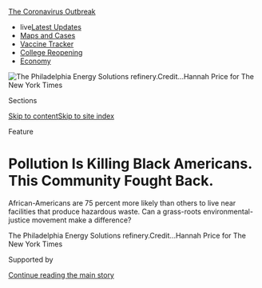 <div id="app">

<div>

<div>

<div>

</div>

<div data-aria-hidden="false">

<div id="site-content" data-role="main">

<div>

<div class="css-1aor85t" style="opacity:0.000000001;z-index:-1;visibility:hidden">

<div class="css-1hqnpie">

<div class="css-epjblv">

<span class="css-z6pdnw">Pollution Is Killing Black Americans. This
Community Fought
Back.</span>

</div>

<div class="css-k008qs">

<div class="css-1iwv8en">

<span class="css-18z7m18"></span>

<div>

<div>

</div>

</div>

</div>

<span class="css-1n6z4y">https://nyti.ms/2Bzkhcu</span>

<div class="css-1705lsu">

<div class="css-4xjgmj">

<div class="css-4skfbu" data-role="toolbar" data-aria-label="Social Media Share buttons, Save button, and Comments Panel with current comment count" data-testid="share-tools">

  - 
  - 
  - 
  - 
    
    <div class="css-6n7j50">
    
    </div>

  - 
  - 

</div>

</div>

</div>

</div>

</div>

</div>

<div id="NYT_TOP_BANNER_REGION" class="css-11qgg8s">

<div>

<div id="styln-prism-menu-1592847958612" class="section interactive-content interactive-size-medium css-1du2ztb">

<div class="css-17ih8de interactive-body">

<div id="scroll-container" class="css-1gj85ro">

[<span class="styln-title-wrap"><span class="css-1pje3qr">The
Coronavirus</span><span class="css-1pje3qr">
Outbreak</span></span>](https://www.nytimes.com/news-event/coronavirus?action=click&pgtype=Article&state=default&region=TOP_BANNER&context=storylines_menu)

  - <span class="css-kqxiym" data-emphasize="true">live</span>[Latest
    Updates](https://www.nytimes.com/2020/08/04/world/coronavirus-cases.html?action=click&pgtype=Article&state=default&region=TOP_BANNER&context=storylines_menu)
  - [Maps and
    Cases](https://www.nytimes.com/interactive/2020/us/coronavirus-us-cases.html?action=click&pgtype=Article&state=default&region=TOP_BANNER&context=storylines_menu)
  - [Vaccine
    Tracker](https://www.nytimes.com/interactive/2020/science/coronavirus-vaccine-tracker.html?action=click&pgtype=Article&state=default&region=TOP_BANNER&context=storylines_menu)
  - [College
    Reopening](https://www.nytimes.com/2020/08/02/us/covid-college-reopening.html?action=click&pgtype=Article&state=default&region=TOP_BANNER&context=storylines_menu)
  - [Economy](https://www.nytimes.com/live/2020/08/04/business/stock-market-today-coronavirus?action=click&pgtype=Article&state=default&region=TOP_BANNER&context=storylines_menu)

</div>

</div>

</div>

</div>

</div>

<div id="fullBleedHeaderContent">

<div class="css-1mre5cn">

![<span class="css-i48y28 e13ogyst0" data-aria-hidden="true">The
Philadelphia Energy Solutions
refinery.</span><span class="css-ach9cc e1z0qqy90" itemprop="copyrightHolder"><span class="css-1ly73wi e1tej78p0">Credit...</span><span><span>Hannah
Price for The New York
Times</span></span></span>](https://static01.nyt.com/images/2020/08/02/magazine/02mag-philadelphia/02mag-philadelphia-articleLarge.jpg?quality=75&auto=webp&disable=upscale)

</div>

<div class="css-hy7cq4">

<div class="css-6cn7ki">

<div class="NYTAppHideMasthead css-1bcu9v6 e1suatyy0">

<div class="section css-1o1qe8k e1suatyy2">

<div class="css-cu5p7t er09x8g0">

<div class="css-6n7j50">

</div>

<span class="css-1dv1kvn">Sections</span>

[Skip to content](#site-content)[Skip to site index](#site-index)

</div>

<div class="css-10698na e1huz5gh0">

</div>

</div>

</div>

Feature

<div class="css-1sojcmr ehdk2mb0">

# Pollution Is Killing Black Americans. This Community Fought Back.

</div>

African-Americans are 75 percent more likely than others to live near
facilities that produce hazardous waste. Can a grass-roots
environmental-justice movement make a difference?

</div>

</div>

<div class="css-nwzfg5 e1gnum310">

<span class="css-1f9pvn2 magazine">The Philadelphia Energy Solutions
refinery.</span><span class="css-ach9cc e1z0qqy90" itemprop="copyrightHolder"><span class="css-1ly73wi e1tej78p0">Credit...</span><span><span>Hannah
Price for The New York Times</span></span></span>

</div>

<div id="sponsor-wrapper" class="css-1hyfx7x">

<div id="sponsor-slug" class="css-19vbshk">

Supported by

</div>

[Continue reading the main
story](#after-sponsor)

<div id="sponsor" class="ad sponsor-wrapper" style="text-align:center;height:100%;display:block">

</div>

<div id="after-sponsor">

</div>

</div>

<div class="css-1fl1393 e1gnum311">

<div class="css-18e8msd">

<div class="css-vp77d3 epjyd6m0">

<div class="css-1baulvz">

By <span class="css-1baulvz last-byline" itemprop="name">Linda
Villarosa</span>

</div>

</div>

  - July 28,
    2020

  - 
    
    <div class="css-4xjgmj">
    
    <div class="css-d8bdto" data-role="toolbar" data-aria-label="Social Media Share buttons, Save button, and Comments Panel with current comment count" data-testid="share-tools">
    
      - 
      - 
      - 
      - 
        
        <div class="css-6n7j50">
        
        </div>
    
      - 
      - 
    
    </div>
    
    </div>

</div>

</div>

</div>

<div class="section meteredContent css-1r7ky0e" name="articleBody" itemprop="articleBody">

<div class="css-1fanzo5 StoryBodyCompanionColumn">

<div class="css-53u6y8">

</div>

</div>

<div class="audioFigureHeading">

### Listen to This Article

<span class="css-16qbtva">Audio Recording by Audm</span>

</div>

<div class="css-qe9gm7">

<div>

</div>

</div>

<div class="css-1fanzo5 StoryBodyCompanionColumn">

<div class="css-53u6y8">

*To hear more audio stories from publishers like The New York Times,
download* *[Audm for iPhone or
Android](https://www.audm.com/?utm_source=nytmag&utm_medium=embed&utm_campaign=refinery_next_door%09%09%09%09%09%09https://www.audm.com/?utm_source=nytmag&utm_medium=embed&utm_campaign=refinery_next_door).*

<span class="css-ggqk20 ethc9we0">W</span>hen Kilynn Johnson walks out
the door of the house her parents bought in 1972, where she grew up and
lives to this day, she steps into the warm embrace of a community where
neighbors feel more like kin. Her home sits across the street from
Stinger Square Park, where Johnson passed long days of her childhood
playing alongside her siblings and cousins and friends. But by age 8,
diagnosed with asthma, she spent more time sitting on the sidelines,
watching the other children tumble on playground equipment or rip and
run through the park. Once in a while a neighbor, Ms. Sylvia or any
number of Black mother figures whom Johnson and everyone knew never to
call by just their first names, might come by and check on her. “You
doing all right, Kilynn?” they would ask the quiet little girl.

Near the end of 2015, Johnson felt short of breath and wondered whether
the asthma that plagued her when she was a child had flared up once
again. By the last week of December, she was able to leave her house on
the corner of Dickinson Street and South 32nd Street, in the Grays Ferry
neighborhood of South Philadelphia, only once, to drag herself to church
on New Year’s Eve. Three nights later, she began vomiting
uncontrollably. At sunrise, she managed to call her former partner,
Tony, and could get out only one word: “Hospital.”

Several hours and a battery of tests later, doctors at the Hospital of
the University of Pennsylvania in West Philadelphia, across the
Schuylkill from Grays Ferry, told Johnson that she needed surgery to
remove a tumor from her gallbladder — but that she was also suffering
from such a severe infection that she would require IV antibiotics and a
week in intensive care before doctors could operate. The surgery
revealed gallbladder cancer that had spread; the doctors removed her
gallbladder, seven lymph nodes and part of her liver. She needed six
weeks of both radiation and chemotherapy. “They didn’t know if I was
going to make it,” Johnson said.

</div>

</div>

<div class="css-1fanzo5 StoryBodyCompanionColumn">

<div class="css-53u6y8">

Shy and reserved by nature, Johnson was slow to tell anyone about the
cancer. “I held it to myself,” Johnson recalls. “In the beginning it was
private, so I preferred to open up a little at a time.” One day in the
spring of 2016, Johnson went out for some fresh air. Leaning heavily on
a walker, she passed the familiar rowhouses on Dickinson Street. As she
made her way with the walker, she met Sylvia Bennett, whom Johnson still
called Ms. Sylvia, and who lived three doors down on the same block.

Bennett, 76, a retired behavioral-health specialist, had raised five
children in the tight-knit community of Grays Ferry. Bennett’s youngest
daughter was just a little older than Kilynn Johnson; Ms. Sylvia had
watched Johnson grow up and raise a family of her own. Now, observing
her frail neighbor and the walker, she asked Johnson in her most gentle
voice: “Where you been? Haven’t seen you for a while.” “I think I told
her, ‘I been sick,’” Johnson says, recalling her reticence. Bennett knew
not to pry. This went on for months, until the summer day when Bennett
asked, “How you doing?” and Johnson told her, “Ms. Sylvia, I have
cancer.”

After she recovered from the initial shock of her diagnosis, Johnson
began to wonder why she had such an unusual cancer. The Centers for
Disease Control and Prevention estimates that only about 3,700 Americans
find out they have gallbladder cancer each year; breast cancer is the
most frequently diagnosed cancer in the country, with more than 276,000
new cases annually. Because Johnson’s disease was so uncommon, doctors
at University Hospital had to formulate a special treatment plan.
Gallbladder cancer occurs mainly in older people, and 72 is the average
age at diagnosis. Johnson was 46. “I started thinking, What was I doing
with this?”

Bennett had an answer for her. “Look across the highway,” she said,
pointing toward the massive 150-year-old refinery, owned by Philadelphia
Energy Solutions since 2012, that was so familiar to Grays Ferry
residents that it seemed like part of the landscape.

</div>

</div>

<div class="css-79elbk" data-testid="photoviewer-wrapper">

<div class="css-z3e15g" data-testid="photoviewer-wrapper-hidden">

</div>

<div class="css-1a48zt4 ehw59r15" data-testid="photoviewer-children">

![<span class="css-i48y28 e13ogyst0" data-aria-hidden="true">Kilynn
Johnson outside her home. She and several members of her family have
suffered from various forms of
cancer.</span><span class="css-ach9cc e1z0qqy90" itemprop="copyrightHolder"><span class="css-1ly73wi e1tej78p0">Credit...</span><span>Hannah
Price for The New York
Times</span></span>](https://static01.nyt.com/images/2020/08/02/magazine/02mag-philadelphia-02/02mag-philadelphia-02-articleLarge-v2.jpg?quality=75&auto=webp&disable=upscale)

</div>

</div>

<div class="css-1fanzo5 StoryBodyCompanionColumn">

<div class="css-53u6y8">

Over the next year, Bennett and Johnson began to tally the diseases all
around them suffered by the people they loved. Johnson’s father’s
brother, her uncle Robert, who also lived in the neighborhood, died of
prostate cancer in 2010, and three of his children, Kilynn’s first
cousins, had also had different forms of cancer — four out of six people
in one household. Those three cousins learned they had cancer earlier
than age 66, the average age of a diagnosis. Bennett’s daughters
Ladeania and Wanda, found out they had breast cancer several months
apart and when they were both in their 50s; Wanda then came down with
multiple myeloma, a cancer of the blood. “And now me,” Johnson said.

</div>

</div>

<div class="css-1fanzo5 StoryBodyCompanionColumn">

<div class="css-53u6y8">

Between the two of them, Johnson and Bennett knew two dozen family
members, friends and neighbors, a number of them under 50, who’d had
cancer. As they tallied their sick and their dead, the two women
wondered, “What we gonna do?”

**Black communities like** Grays Ferry shoulder a disproportionate
burden of the nation’s pollution — from foul water in Flint, Mich., to
dangerous chemicals that have poisoned a corridor of Louisiana known as
Cancer Alley — which scientists and policymakers have known for decades.
[A 2017 report from the N.A.A.C.P. and the Clean Air Task Force provided
more
evidence](https://www.naacp.org/wp-content/uploads/2017/11/Fumes-Across-the-Fence-Line_NAACP-and-CATF-Study.pdf).
It showed that African-Americans are 75 percent more likely than other
Americans to live in so-called fence-line communities, defined as areas
situated near facilities that produce hazardous waste.

A study conducted by the Environmental Protection Agency’s National
Center for Environmental Assessment and [published in 2018 in the
American Journal of Public
Health](https://mail.google.com/mail/u/0/#inbox/FMfcgxwJXCCfnFTwVGjRcSPbJCghDlCL)
examined facilities emitting air pollution along with the racial and
economic profiles of surrounding communities. It found that Black
Americans are subjected to higher levels of air pollution than white
Americans — regardless of their income level. Black Americans are
exposed to 1.5 times as much of the sooty pollution that comes from
burning fossil fuels as the population at large. This dirty air is
associated with lung disease, including asthma, as well as heart
disease, premature death and now Covid-19.

Philadelphia, which is 44 percent Black, received a warning from [the
American Lung Association
in 2019](http://www.stateoftheair.org/city-rankings/states/pennsylvania/philadelphia.html):
“If you live in Philadelphia County, the air you breathe may put your
health at risk.” According to 2016 E.P.A. data, the refinery that looms
over Grays Ferry was responsible for the bulk of toxic air emissions in
the city. The E.P.A. found that the refinery had been out of compliance
with the Clean Air Act nine of the past 12 quarters through 2019 with
little recourse. From 2014 to 2019, P.E.S. was fined almost $650,000 for
violating air, water and waste-disposal rules.

Though Black communities bear disproportionate hardships of the
environmental crisis, they historically have been left out of the
environmental movement. [A 2018 survey conducted by Dorceta
Taylor](http://orgs.law.harvard.edu/els/files/2014/02/FullReport_Green2.0_FINALReducedSize.pdf),
a professor at the University of Michigan School for Environment and
Sustainability, found that white people made up 85 percent of the staffs
and 80 percent of the boards of 2,057 environmental nonprofits. Last
year, [a report released by
Green 2.0,](https://www.diversegreen.org/wp-content/uploads/2019/06/Green_2.0_Retention_Report.pdf)
an independent advocacy campaign that examines the intersection of
environmental issues and race, showed that people of color made up only
20 percent of the staffs of 40 environmental nongovernmental
organizations. The face of the environmental movement is more likely to
be someone like Greta Thunberg, the Swedish teenager who was Time
magazine’s 2019 person of the year, than someone like Kilynn Johnson
living environmental injustice on the ground. Protests and movement
conferences are filled with a sea of mostly young white people and
generally not Black people whose families have lived near polluting
facilities for generations, their bodies ravaged by the effects of toxic
emissions.

The urgency of this environmental crisis has been hastened by climate
change and has now gathered speed and attention as a result of the
coronavirus pandemic and the current racial-justice movement. The racial
disparities that have exposed Black Americans to a disproportionate
share of air pollution have risen to the surface to lethal effect during
the current pandemic. [A study of more than 3,000 U.S. counties released
in April](https://projects.iq.harvard.edu/covid-pm) but not yet
published shows a statistical connection between death rates from
Covid-19 and long-term exposure to air pollution. The researchers, from
the Harvard T.H. Chan School of Public Health, noted that even a small
increase in particulate matter — tiny airborne particles emitted from
power plants, industrial facilities and vehicles — corresponded to a
significant increase in Covid-19 mortality. Each increased microgram of
this kind of pollution per cubic meter of air is associated with an 8
percent increase in death from Covid-19.

</div>

</div>

<div class="css-1fanzo5 StoryBodyCompanionColumn">

<div class="css-53u6y8">

The death rate for the city’s Black patients is 50 percent higher than
for white patients. “You can’t understand environmental racism without
understanding the legacy and the history of residential segregation,
which created the disinvestment that has happened in communities in
Philadelphia like Grays Ferry for decades,” says Sharrelle Barber, an
assistant research professor of epidemiology and biostatistics at Drexel
University’s Dornsife School of Public Health in
Philadelphia.

</div>

</div>

<div class="css-79elbk" data-testid="photoviewer-wrapper">

<div class="css-z3e15g" data-testid="photoviewer-wrapper-hidden">

</div>

<div class="css-1a48zt4 ehw59r15" data-testid="photoviewer-children">

<div class="css-1xdhyk6 erfvjey0">

<span class="css-1ly73wi e1tej78p0">Image</span>

<div class="css-zjzyr8">

<div data-testid="lazyimage-container" style="height:311.9111111111111px">

</div>

</div>

</div>

<span class="css-i48y28 e13ogyst0" data-aria-hidden="true">The Grays
Ferry neighborhood in Philadelphia, where residents say a nearby oil
refinery had catastrophic effects on their health, even before a fire
there in
2019.</span><span class="css-ach9cc e1z0qqy90" itemprop="copyrightHolder"><span class="css-1ly73wi e1tej78p0">Credit...</span><span>Hannah
Price for The New York Times</span></span>

</div>

</div>

<div class="css-1fanzo5 StoryBodyCompanionColumn">

<div class="css-53u6y8">

“The compounded effect of racism is really showing up in the
interlocking systems of structural inequality operating in this moment
to increase exposure, transmission, severity and the likelihood of death
from Covid-19 in communities like Grays Ferry, which have already
experienced such devastating environmental racism for so many years,”
says Barber, who is the daughter of the Rev. Dr. William Barber, the
civil rights activist, and a national adviser for the Covid-19
health-justice advisory committee of his Poor People’s Campaign. “This
has all been brought to the surface at this
moment.”

<div id="NYT_MAIN_CONTENT_1_REGION" class="css-9tf9ac">

<div>

<div id="styln-covid-updates-world" class="section interactive-content interactive-size-medium css-1ftcdic">

<div class="css-17ih8de interactive-body">

<div id="styln-briefing-block" data-asset-id="QXJ0aWNsZTpueXQ6Ly9hcnRpY2xlLzNhNGMwYWI5LWIwY2QtNWQwOS1hZTgwLTdjMGU3ZTA1OWQ2OA==">

<div class="briefing-block-header-section">

# [Latest Updates: Global Coronavirus Outbreak](https://www.nytimes.com/2020/08/04/world/coronavirus-cases.html?action=click&pgtype=Article&state=default&region=MAIN_CONTENT_1&context=storylines_live_updates)

<div class="briefing-block-ts">

Updated 2020-08-05T05:01:36.114Z

</div>

</div>

  - [As talks drag on, McConnell signals openness to jobless aid
    extension, and negotiators agree on a
    deadline.](https://www.nytimes.com/2020/08/04/world/coronavirus-cases.html?action=click&pgtype=Article&state=default&region=MAIN_CONTENT_1&context=storylines_live_updates#link-762df92)
  - [Novavax sees encouraging results from two studies of its
    experimental
    vaccine.](https://www.nytimes.com/2020/08/04/world/coronavirus-cases.html?action=click&pgtype=Article&state=default&region=MAIN_CONTENT_1&context=storylines_live_updates#link-1228a480)
  - [Mississippians must now wear masks in public, governor
    says.](https://www.nytimes.com/2020/08/04/world/coronavirus-cases.html?action=click&pgtype=Article&state=default&region=MAIN_CONTENT_1&context=storylines_live_updates#link-794484ed)

<div class="briefing-block-footer">

<div class="briefing-block-footer-meta">

[See more
updates](https://www.nytimes.com/2020/08/04/world/coronavirus-cases.html?action=click&pgtype=Article&state=default&region=MAIN_CONTENT_1&context=storylines_live_updates)

</div>

<div class="briefing-block-briefinglinks">

<span>More live coverage:</span>
[Markets](https://www.nytimes.com/live/2020/08/04/business/stock-market-today-coronavirus?action=click&pgtype=Article&state=default&region=MAIN_CONTENT_1&context=storylines_live_updates)

</div>

</div>

</div>

</div>

</div>

</div>

</div>

**Across the highway** from Grays Ferry, the immense P.E.S. refinery,
with its lattice of rusting pipes, smokestacks streaked with soot and
mammoth holding tanks, swallows up 1,300 acres of land on the banks of
the Schuylkill. It is a city in itself, encircled by a chain-link fence
topped with barbed wire — nearly the size of Central Park and Arlington
National Cemetery combined. For decades, when the sun set, the facility
looked like its own vast metropolis, lights flickering throughout the
night. The site was first used as a storage facility in Philadelphia a
year after the Civil War ended and began refining oil shortly after
that. By 1891, half the world’s lighting fuel and more than a third of
U.S. petroleum exports came from the refinery.

The Industrial Revolution and the invention of cars drove an insatiable
hunger for oil, which became the dominant fuel of the 20th century. As
the refinery continued to be a powerhouse in oil production on the East
Coast and expanded operations, Philadelphia experienced a significant
demographic shift. During the Great Migration, the Black population
exploded with waves of new arrivals from the South, and white people
moved out of the city. The city’s African-American community went from
251,000 in 1940 to 376,000 in 1950, and peaked at 654,000 residents in
1970.

In 1934 South Philadelphia was redlined: given a D rating — the lowest —
by the Home Owners’ Loan Corporation, which outlined the community in
red on maps used to determine loan eligibility. Agents of the loan group
noted “Negro encroachment in certain neighborhoods.” The Federal Housing
Administration later relied on these maps, and its own underwriting
manuals pointed to the condition of housing and the race or ethnicity of
residents as characteristics that increased the risk of a community
receiving a low rating from the agency. As a result, lending
institutions issued fewer mortgages in these areas than in other parts
of the city, creating entrenched segregation, disinvestment and decay.
In South Philly, the proximity of residential areas to factories,
including the refinery, most likely contributed to the neighborhood
receiving the lowest grade and a label as “hazardous,” making it
difficult for residents to get approved for loans to buy homes.

Public housing filled the void. In 1940 the city completed the Tasker
Street Homes Project, 125 barracks-like buildings with 1,000 units,
taking up 40 acres to the southwest of 30th and Tasker Streets. More
followed: Philadelphia received federal funding in 1949 for more than
20,000 low-income public-housing units. The city built Wilson Park, a
650-unit complex across the highway from P.E.S. in 1953, and continued
to expand. According to the book “Public Housing, Race and Renewal:
Urban Planning in Philadelphia, 1920-1974,” by John F. Bauman, from 1956
to 1967 all of this public housing landed in poor or transitional
communities. This included more than a thousand additional units in
South Philadelphia. “Black leaders accused the \[housing\] authority of
warehousing as well as ghettoizing the Black poor,” Bauman, the author
of several books about urban planning, wrote.

</div>

</div>

<div class="css-1fanzo5 StoryBodyCompanionColumn">

<div class="css-53u6y8">

In 1969, when Johnson, the last of nine children, was born, her family
lived in the Tasker Street Homes housing project. Her parents had good,
stable jobs: Troy as a mechanic for SEPTA, the city’s
public-transportation system, Elizabeth as a custodian for the school
district. When the couple heard about a good deal on a four-bedroom
rowhouse not far away on Dickinson Street with a basement and a yard,
they decided to make a move. Troy Johnson’s brother Robert and his wife
also bought a home nearby. Sylvia Bennett and her husband, who also
lived in the Tasker Street Homes, landed on Dickinson Street as well. At
that time, the neighborhood was less than one-third Black; it is now
majority Black.

The “hazardous” label the government stamped onto the Johnsons’ and
Bennetts’ community 86 years ago now has a different meaning. The legacy
of 150 years of pollution from heavy industry has mounted. Local people
have grown used to the poor air quality. Gloria C. Endres, a lifelong
resident, described the constant cough and runny nose as the “South
Philly postnasal drip” in a letter to The South Philly Review, a local
publication. Derek Hixon joked that the South Philadelphia High
basketball team “always has home-court advantage because opposing
players find it hard to breathe.” More ominous are the disturbingly
frequent accounts of cancer.

According to data collected by the National Cancer Institute, each year
501 people in every 100,000 in Philadelphia will get cancer, compared
with 449 in the United States and 485 in Pennsylvania. Data from the
E.P.A.’s Toxics Release Inventory shows that contaminants released from
the P.E.S. refinery include benzene, hydrogen cyanide, toluene and other
hazardous chemicals. [An analysis by the University of Pennsylvania’s
Kleinman Center for Energy
Policy](https://kleinmanenergy.upenn.edu/paper/beyond-bankruptcy) notes
that the soil and groundwater at the site of P.E.S. have been
contaminated with a number of toxic substances, including benzene, a
known
carcinogen.

</div>

</div>

<div class="css-79elbk" data-testid="photoviewer-wrapper">

<div class="css-z3e15g" data-testid="photoviewer-wrapper-hidden">

</div>

<div class="css-1a48zt4 ehw59r15" data-testid="photoviewer-children">

<div class="css-1xdhyk6 erfvjey0">

<span class="css-1ly73wi e1tej78p0">Image</span>

<div class="css-zjzyr8">

<div data-testid="lazyimage-container" style="height:474.9555555555556px">

</div>

</div>

</div>

<span class="css-i48y28 e13ogyst0" data-aria-hidden="true">Sylvia
Bennett in Stinger Square Park. She and Kilynn Johnson tracked the
illnesses suffered by their families and neighbors and became active in
a local environmental-justice
organization.</span><span class="css-ach9cc e1z0qqy90" itemprop="copyrightHolder"><span class="css-1ly73wi e1tej78p0">Credit...</span><span>Hannah
Price for The New York Times</span></span>

</div>

</div>

<div class="css-1fanzo5 StoryBodyCompanionColumn">

<div class="css-53u6y8">

Despite the data, it’s difficult to link individual cases of cancer to
the documented dumping of carcinogenic substances into the air and soil
in the community adjacent to the refinery. But the danger has long been
apparent. “The refinery has a very long history of environmental
regulation problems and really old technology,” says Peter DeCarlo, a
former professor at Drexel University who lived less than two miles from
the refinery for eight years and is now an associate professor of
environmental health and engineering at Johns Hopkins University. “It
sits very close to a densely populated area. If a refinery were trying
to get a permit to operate where it is currently, today, right now, it
would never be given.”

**Three years after** Kilynn Johnson’s diagnosis, she had battled back
from the aftereffects of the cancer and its harsh treatments — including
the loss of her hair, energy, mobility and fragments of her memory — and
was in remission. Now she was determined to understand how the refinery
across the highway might have contributed to what happened to her. In
January 2019, Sylvia Bennett persuaded Johnson to overcome her shyness
and attend a meeting of Philly Thrive, a small but energetic local
environmental-justice organization. Co-founded by Alexa Ross, a young
organizer who moved to Philadelphia in 2013 after graduating from
Swarthmore College, the group was determined to rally residents and make
a more explicit connection between P.E.S. and the negative health
impacts in the surrounding community.

Johnson stayed close to Bennett as they walked into a brightly lit room
in a co-working space near the University of Pennsylvania for Philly
Thrive’s first monthly gathering of the year. She looked around at the
swell of people of all ages, most of them Black and some of whom she
knew from the neighborhood. Carol White, a retired mental-health worker
who lives in Wilson Park, the South Philadelphia public-housing complex
adjacent to I-76 and P.E.S., was the first to share. “I got 13
grandchildren, and most of them have asthma; I have inhalers all over
the house for when they come to visit,” she said. “Then I started
thinking about my mother, who had cancer. I looked over at the refinery
across the road from my house, and I started thinking, How long do I
have to live?”

</div>

</div>

<div class="css-1fanzo5 StoryBodyCompanionColumn">

<div class="css-53u6y8">

Bennett stood up. “Both my daughters got breast cancer,” she said. “They
are in remission from the breast cancer, but now one of them has been
diagnosed with blood cancer.” Tears pooled in her eyes. “This refinery,
I call it a silent killer.” She looked down at Johnson. “You want to
speak?” Johnson shook her head.

“My eyes were opening,” Johnson recalled later, “but I wasn’t ready to
speak.” By the end of the meeting, the Thrivers had decided to focus on
blocking the construction of a new $60 million plant in southwest Philly
capable of producing 120,000 gallons of liquefied natural gas a day on
city-owned land close to P.E.S. Though accidents at
liquefied-natural-gas plants are infrequent, a 2009 report by the U.S.
Congressional Research Service warned that spills can release
combustible vapor clouds and trigger fires or explosions.

Many of those who attended that January meeting may not have realized
that they were joining a long tradition of on-the-ground environmental
activism. The first stirrings of the Black-led environmental-justice
movement began in the late 1970s as a convergence of a growing interest
in environmental issues and the civil rights and Black-power movements.
Alarmed and angry community members began raising concerns about the
placement of facilities that contaminate the air, water and soil —
including incinerators, oil refineries, smelters, sewage-treatment
plants, landfills and chemical plants — near communities of color and,
as in the case of Grays Ferry, placing housing that would be mainly
occupied by Black citizens close to such facilities.

In 1978, a lawyer named Linda McKeever Bullard brought a lawsuit against
the health departments of Houston, Harris County and Texas in federal
court, charging these government agencies, as well as a now-defunct
private waste-management company, with racial discrimination in the
siting of the Whispering Pines municipal landfill in the predominantly
middle-class Black neighborhood of Northwood Manor in suburban Houston.
Her husband, Robert Bullard, was then a young professor of sociology at
Texas Southern University. “My wife said, ‘For this lawsuit, I need
somebody who can find out and put on a map where all the landfills,
solid-waste facilities and incinerators are in the city,’” recalls
Bullard, 73, a distinguished professor of urban planning and
environmental policy at T.S.U., who is now regarded as the father of the
environmental-justice movement.

Bullard and his students combed state and city records on paper and
microfiche and walked through neighborhoods using census-tract maps to
locate the waste facilities in the city. They discovered that all five
municipal dumps, six of eight city-operated garbage incinerators and
three of four private landfills were located in Black communities —
though African-Americans made up only 25 percent of the population at
the time. “What the data showed was a pattern of racist decisions over
years and years by city officials,” Bullard says. “In the case of
Whispering Pines, it was the height of disrespect compounded by the fact
that the landfill was 1,300 feet from a high school in a Black school
district and with at least a half-dozen elementary schools in a two-mile
radius. It gets hot in Houston. How can kids learn if they’re smelling
garbage? That’s the kind of racism that permeated that particular
case.”

</div>

</div>

<div style="max-width:100%;margin:0 auto">

<div class="css-17dprlf" data-id="100000007255874" data-slug="02Philadelphia-pullquote1" style="max-width:600px">

</div>

</div>

<div class="css-1fanzo5 StoryBodyCompanionColumn">

<div class="css-53u6y8">

**In 1978, North Carolina** residents noticed dark streaks along the
shoulders of more than 200 miles of roadway. Over that summer, the Ward
Transformer Company dumped more than 30,000 gallons of oil thick with
polychlorinated biphenyl (PCBs) — which can cause birth defects, liver
and skin disorders and cancer — in the middle of the night, in order to
avoid the cost of proper disposal. One of the so-called midnight dumpers
went to prison, along with the head of the company, leaving state
officials and the E.P.A. to decide where to place 60,000 tons of
contaminated soil. They chose Warren County, a predominantly
African-American part of the state. The community began to mobilize.

</div>

</div>

<div class="css-1fanzo5 StoryBodyCompanionColumn">

<div class="css-53u6y8">

Four years later, [hundreds of Warren County residents and environmental
and civil rights activists were
arrested](https://timeline.com/warren-county-dumping-race-4d8fe8de06cb)
as they rallied to stop construction of the landfill. A line of
protesters lay in the street, blocking dump trucks full of the toxic
soil. A group of mostly women and children clung to each other while
being wrenched apart and dragged into buses by state troopers who had
been summoned to break up the rallies. The evening news featured video
of Black leaders, flanked by highway-patrol officers, marching arm and
arm with the local organizers and singing “Ain’t No Stoppin’ Us Now” to
the tune of the old protest song “Which Side Are You On?”

The rallies, marches, arrests and media attention weren’t enough to stop
the landfill, but they did galvanize a growing movement against
environmental racism, a term coined by the Rev. Dr. Benjamin Chavis, a
leader of the protest in North Carolina. The following year, the U.S.
General Accounting Office examined hazardous-waste-landfill placement
and found that Black residents made up a majority in three of the four
communities with hazardous-waste landfills in the eight Southern states
that make up E.P.A. Region IV.

In 1987, the United Church of Christ Commission for Racial Justice, then
headed by Chavis, issued a report, [“Toxic Wastes and Race in the United
States,”](http://d3n8a8pro7vhmx.cloudfront.net/unitedchurchofchrist/legacy_url/13567/toxwrace87.pdf)
that was the first to examine race, class and the environment on a
national level. The study revealed that three out of five Black and
Hispanic-Americans, or more than 23 million people, resided in
communities blighted by toxic-waste sites and found that while
socioeconomic status was an important correlation, race was the most
significant factor.

Bullard continued his research after the Whispering Pines lawsuit in
Houston, finding the same correlation. In his 1990 book, “Dumping in
Dixie: Race, Class and Environmental Quality,” using case studies
including Sumter County, Ala., the site of the nation’s largest
hazardous-waste landfill, Bullard argued that pollution from solid-waste
facilities, hazardous-waste landfills, toxic-waste dumps and chemical
emissions from industrial facilities was exacting a heavy toll on Black
communities across the country. His book became a bible for the nascent
environmental-justice movement.

In 2007, the United Church of Christ updated its research, this time
with Bullard as a principal author, in “Toxic Wastes and Race at Twenty:
1987-2007,” finding that racial disparities in the location of
toxic-waste facilities were “greater than previously reported.” People
of color made up a majority of the population in communities within 1.8
miles of a polluting facility, and race — not income or property values
— was the most significant predictor. The following year, a study by
two University of Colorado social scientists published in the journal
Sociological Perspectives found that African-American families with
incomes of $50,000 to $60,000 were more likely to live in
environmentally polluted neighborhoods than white households with
incomes below $10,000.

As more research established such disparities, frustration grew with the
mainstream environmental movement. In March 1990, more than 100
grass-roots activists, almost all of them people of color, [signed an
accusatory letter to 10 of the most prominent environmental
groups.](https://www.ejnet.org/ej/swop.pdf) “Racism is a root cause of
your inaction around addressing environmental problems in our
communities,” they wrote, demanding that the organizations increase
staffing of people of color to 35 to 40 percent (the demand was not
met). The following year, more than 500 people gathered in Washington,
D.C., for the First National People of Color Environmental Leadership
Summit, dispelling the assumption that Black and brown people are not
interested in or involved with environmental issues.

The federal government was shamed into action. Early in 1990, the
Congressional Black Caucus met with E.P.A. officials to discuss the
polluting of communities of color and why the government agency was not
addressing the needs of their constituents. In November 1992, the E.P.A.
created the Office of Environmental Equity (later changed to
Environmental Justice). In 1994, President Bill Clinton issued an
executive order to address adverse health and environmental conditions
in minority and low-income populations. The government also established
a multimillion-dollar grant program to support grass-roots organizations
working on environmental-justice issues. A local nonprofit in
Spartanburg, S.C., leveraged an initial grant of $20,000 in 1997 into
$270 million to clean up and revitalize three neighborhoods near an
operating chemical-fertilizer manufacturing plant, two Superfund sites
and six brownfield
sites.

</div>

</div>

<div class="css-79elbk" data-testid="photoviewer-wrapper">

<div class="css-z3e15g" data-testid="photoviewer-wrapper-hidden">

</div>

<div class="css-1a48zt4 ehw59r15" data-testid="photoviewer-children">

<div class="css-1xdhyk6 erfvjey0">

<span class="css-1ly73wi e1tej78p0">Image</span>

<div class="css-zjzyr8">

<div data-testid="lazyimage-container" style="height:479.46666666666675px">

</div>

</div>

</div>

<span class="css-i48y28 e13ogyst0" data-aria-hidden="true">Alexa Ross,
co-founder of Philly Thrive, a local environmental-justice
organization.</span><span class="css-ach9cc e1z0qqy90" itemprop="copyrightHolder"><span class="css-1ly73wi e1tej78p0">Credit...</span><span>Hannah
Price for The New York Times</span></span>

</div>

</div>

<div class="css-1fanzo5 StoryBodyCompanionColumn">

<div class="css-53u6y8">

The changes at the E.P.A. dovetailed with the growing
environmental-justice movement on the ground. Mustafa Ali, then a young
Black staff member in the Office of Environmental Justice, had a foot in
both worlds. “It was an exciting time, because there was so much
energy,” Ali recalls. “It was a paradigm shift, but it was also tough
back then. There were still folks in senior positions in the
Environmental Protection Agency and other places who believed that the
impacts that were happening in these communities weren’t real, that
these folks had to be making this stuff up. They were also uncomfortable
using the federal space to honor the voices and the innovation coming
out of the
communities.”

<div id="NYT_MAIN_CONTENT_3_REGION" class="css-9tf9ac">

<div>

<div id="styln-prism-freeform-1594220623585" class="section interactive-content interactive-size-medium css-1ftcdic">

<div class="css-17ih8de interactive-body">

<div id="prism-freeform-block-85410" class="css-19mumt8" data-role="complementary" data-storyline="The Coronavirus Outbreak" data-truncated="true" tabindex="0">

<div class="css-a8d9oz">

<div class="css-eb027h">

[](https://www.nytimes.com/news-event/coronavirus?action=click&pgtype=Article&state=default&region=MAIN_CONTENT_3&context=storylines_faq)

### The Coronavirus Outbreak ›

#### Frequently Asked Questions

Updated August 4, 2020

  - #### I have antibodies. Am I now immune?
    
      - As of right now,[that seems likely, for at least several
        months.](https://www.nytimes.com/2020/07/22/health/covid-antibodies-herd-immunity.html?action=click&pgtype=Article&state=default&region=MAIN_CONTENT_3&context=storylines_faq)
        There have been frightening accounts of people suffering what
        seems to be a second bout of Covid-19. But experts say these
        patients may have a drawn-out course of infection, with the
        virus taking a slow toll weeks to months after initial exposure.
        People infected with the coronavirus typically
        [produce](https://www.nature.com/articles/s41586-020-2456-9)
        immune molecules called antibodies, which are [protective
        proteins made in response to an
        infection](https://www.nytimes.com/2020/05/07/health/coronavirus-antibody-prevalence.html?action=click&pgtype=Article&state=default&region=MAIN_CONTENT_3&context=storylines_faq)[.
        These antibodies
        may](https://www.nytimes.com/2020/05/07/health/coronavirus-antibody-prevalence.html?action=click&pgtype=Article&state=default&region=MAIN_CONTENT_3&context=storylines_faq)
        last in the body [only two to three
        months](https://www.nature.com/articles/s41591-020-0965-6),
        which may seem worrisome, but that’s perfectly normal after an
        acute infection subsides, said Dr. Michael Mina, an immunologist
        at Harvard University. It may be possible to get the coronavirus
        again, but it’s highly unlikely that it would be possible in a
        short window of time from initial infection or make people
        sicker the second time.

  - #### I’m a small-business owner. Can I get relief?
    
      - The [stimulus bills enacted in
        March](https://www.nytimes.com/article/small-business-loans-stimulus-grants-freelancers-coronavirus.html?action=click&pgtype=Article&state=default&region=MAIN_CONTENT_3&context=storylines_faq)
        offer help for the millions of American small businesses. Those
        eligible for aid are businesses and nonprofit organizations with
        fewer than 500 workers, including sole proprietorships,
        independent contractors and freelancers. Some larger companies
        in some industries are also eligible. The help being offered,
        which is being managed by the Small Business Administration,
        includes the Paycheck Protection Program and the Economic Injury
        Disaster Loan program. But lots of folks have [not yet seen
        payouts.](https://www.nytimes.com/interactive/2020/05/07/business/small-business-loans-coronavirus.html?action=click&pgtype=Article&state=default&region=MAIN_CONTENT_3&context=storylines_faq)
        Even those who have received help are confused: The rules are
        draconian, and some are stuck sitting on [money they don’t know
        how to
        use.](https://www.nytimes.com/2020/05/02/business/economy/loans-coronavirus-small-business.html?action=click&pgtype=Article&state=default&region=MAIN_CONTENT_3&context=storylines_faq)
        Many small-business owners are getting less than they expected
        or [not hearing anything at
        all.](https://www.nytimes.com/2020/06/10/business/Small-business-loans-ppp.html?action=click&pgtype=Article&state=default&region=MAIN_CONTENT_3&context=storylines_faq)

  - #### What are my rights if I am worried about going back to work?
    
      - Employers have to provide [a safe
        workplace](https://www.osha.gov/SLTC/covid-19/standards.html)
        with policies that protect everyone equally. [And if one of your
        co-workers tests positive for the coronavirus, the
        C.D.C.](https://www.nytimes.com/article/coronavirus-money-unemployment.html?action=click&pgtype=Article&state=default&region=MAIN_CONTENT_3&context=storylines_faq)
        has said that [employers should tell their
        employees](https://www.cdc.gov/coronavirus/2019-ncov/community/guidance-business-response.html)
        -- without giving you the sick employee’s name -- that they may
        have been exposed to the virus.

  - #### Should I refinance my mortgage?
    
      - [It could be a good
        idea,](https://www.nytimes.com/article/coronavirus-money-unemployment.html?action=click&pgtype=Article&state=default&region=MAIN_CONTENT_3&context=storylines_faq)
        because mortgage rates have [never been
        lower.](https://www.nytimes.com/2020/07/16/business/mortgage-rates-below-3-percent.html?action=click&pgtype=Article&state=default&region=MAIN_CONTENT_3&context=storylines_faq)
        Refinancing requests have pushed mortgage applications to some
        of the highest levels since 2008, so be prepared to get in line.
        But defaults are also up, so if you’re thinking about buying a
        home, be aware that some lenders have tightened their standards.

  - #### What is school going to look like in September?
    
      - It is unlikely that many schools will return to a normal
        schedule this fall, requiring the grind of [online
        learning](https://www.nytimes.com/2020/06/05/us/coronavirus-education-lost-learning.html?action=click&pgtype=Article&state=default&region=MAIN_CONTENT_3&context=storylines_faq),
        [makeshift child
        care](https://www.nytimes.com/2020/05/29/us/coronavirus-child-care-centers.html?action=click&pgtype=Article&state=default&region=MAIN_CONTENT_3&context=storylines_faq)
        and [stunted
        workdays](https://www.nytimes.com/2020/06/03/business/economy/coronavirus-working-women.html?action=click&pgtype=Article&state=default&region=MAIN_CONTENT_3&context=storylines_faq)
        to continue. California’s two largest public school districts —
        Los Angeles and San Diego — said on July 13, that [instruction
        will be remote-only in the
        fall](https://www.nytimes.com/2020/07/13/us/lausd-san-diego-school-reopening.html?action=click&pgtype=Article&state=default&region=MAIN_CONTENT_3&context=storylines_faq),
        citing concerns that surging coronavirus infections in their
        areas pose too dire a risk for students and teachers. Together,
        the two districts enroll some 825,000 students. They are the
        largest in the country so far to abandon plans for even a
        partial physical return to classrooms when they reopen in
        August. For other districts, the solution won’t be an
        all-or-nothing approach. [Many
        systems](https://bioethics.jhu.edu/research-and-outreach/projects/eschool-initiative/school-policy-tracker/),
        including the nation’s largest, New York City, are devising
        [hybrid
        plans](https://www.nytimes.com/2020/06/26/us/coronavirus-schools-reopen-fall.html?action=click&pgtype=Article&state=default&region=MAIN_CONTENT_3&context=storylines_faq)
        that involve spending some days in classrooms and other days
        online. There’s no national policy on this yet, so check with
        your municipal school system regularly to see what is happening
        in your
community.

<div id="styln-survey-component-85410" class="styln-survey-component" data-surveyname="faq" data-surveystoryline="coronavirus">

</div>

</div>

<div class="css-6mllg9">

</div>

<div class="css-pmm6ed">

<span class="css-5gimkt"></span>

</div>

</div>

</div>

</div>

</div>

</div>

</div>

In 2008, Ali was named the associate director of the Office of
Environmental Justice and senior adviser to the E.P.A. administrator on
environmental-justice issues. The E.P.A. was criticized during this time
for not doing enough to combat environmental disparities in communities
of color and the Flint water catastrophe unfolded as well, but Ali and
his colleagues also assisted 1,500 communities with small grants to
address local environmental issues.

When Donald Trump’s administration arrived in 2017, his new E.P.A.
administrator, Scott Pruitt, was a climate-change denier and an ally of
the fossil-fuel industry who, as Oklahoma’s attorney general, sued the
E.P.A. several times. Pruitt proposed gutting the agency’s budget by 25
percent, to just under $6 billion from $8 billion. As reported in The
Oregonian newspaper, an internal memo called for dismantling the Office
of Environmental Justice and reducing related funding by 79 percent, to
$1.5 million from $6.7 million. Most painful for Ali, the proposed
budget eliminated the small-grants program. “When I saw them talking
about the elimination of certain air and clean-power-plant programs and
cutting dollars to deal with lead, I knew how it would play out in our
communities,” he says. “I knew I couldn’t be a part of what was
happening.”

In March 2017, Ali resigned, just short of 25 years at the agency,
forfeiting his full government pension, and now serves as vice president
for environmental justice, climate and community revitalization for the
National Wildlife Federation. His three-page [resignation letter to
Pruitt pleaded for the
E.P.A.](https://www.documentcloud.org/documents/3514958-Final-Resignation-Letter-for-Administrator.html)
not to turn its back on marginalized communities. “Communities have
shared with me over the past two decades how important the enforcement
work at the Agency is in protecting their often forgotten and overlooked
communities,” he wrote. “By ensuring that there is equal protection and
enforcement in these communities, E.P.A. plays a significant role in
addressing unintended impacts and improving some of the public health
disparities that often exist from exposure to pollution.”

**On June 1, 2019,** about 60 Philly Thrive members gathered in front of
P.E.S. as tanker trucks passed in and out of the facility’s gates. For
the past four months, the group had attended planning meetings, spoken
at City Hall and circulated petitions opposing the proposed South
Philadelphia gas plant. Kilynn Johnson joined Alexa Ross, Sylvia
Bennett, Carol White and others to distribute hundreds of fliers
throughout Grays Ferry for the protest they organized for that day, two
weeks before the City Council vote.

Holding a sign with her mother’s name on it, Johnson stepped forward to
the front of the assembly. Like the others, she wore Philly Thrive’s
signature T-shirt, bright yellow with two sunflowers bursting with
kaleidoscopic colors. Since attending that first Thrive meeting in
January, she had gone to more environmental-justice gatherings,
participated in a public-speaking workshop and finally got up her nerve
to address those assembled at the rally — her first time ever speaking
before a crowd. She looked over at Bennett, wearing sunglasses and
holding a sign with her daughter Wanda’s name on it, who nodded. “Many
of you may not know about the dangers of the oil refinery, with so many
illnesses caused by air pollution,” Johnson began, reading haltingly
from a sheath of papers that she held before her face. “I was nonchalant
about the refinery, but then Alexa was mentioning things like asthma.
And I’m like, ‘Check.’ And cancer, and I’m like, ‘Check,’” she
continued. “That made me more aware of how the refinery is making our
people not just sick — but killing our communities all over a dollar.”

</div>

</div>

<div class="css-1fanzo5 StoryBodyCompanionColumn">

<div class="css-53u6y8">

She asked the crowd to join her in a chant: “We’re fired up\! Can’t take
it no more\!” As the sun got hotter and some of the older folks began to
wilt, the protesters marched behind a banner that read “Philly Thrive
Right to Breathe” as the refinery’s security guards eyed them. There was
little coverage of the protest. “Where were the TV crews?” Bennett asked
after the rally. “What do we have to do to get anybody to pay attention?
Why doesn’t anybody care?”

In mid-June, the Philadelphia City Council voted 13 to 4 in favor of
developing the gas plant. But even as Johnson, Bennett and the other
Philly Thrivers nursed their defeat in the days afterward and feared for
the future, a more imminent danger was at
hand.

</div>

</div>

<div class="css-79elbk" data-testid="photoviewer-wrapper">

<div class="css-z3e15g" data-testid="photoviewer-wrapper-hidden">

</div>

<div class="css-1a48zt4 ehw59r15" data-testid="photoviewer-children">

<div class="css-1xdhyk6 erfvjey0">

<span class="css-1ly73wi e1tej78p0">Image</span>

<div class="css-zjzyr8">

<div data-testid="lazyimage-container" style="height:315.77777777777777px">

</div>

</div>

</div>

<span class="css-i48y28 e13ogyst0" data-aria-hidden="true">Irene
Russell, the president of the nonprofit group Friends of Stinger Square.
She tapes up memorials for deceased
residents.</span><span class="css-ach9cc e1z0qqy90" itemprop="copyrightHolder"><span class="css-1ly73wi e1tej78p0">Credit...</span><span>Hannah
Price for The New York Times</span></span>

</div>

</div>

<div class="css-1fanzo5 StoryBodyCompanionColumn">

<div class="css-53u6y8">

Just one week later, on June 21, Johnson was startled awake when she
felt her bed move. She bolted upright, wrestled herself from a snarl of
sheets, reached for her glasses and tried to figure out what was going
on. It wasn’t just her bed shaking, but her entire house. Johnson
grabbed hold of the edge of her mattress, dropped her head, closed her
eyes and prayed. “Father, Lord, God,” she said out loud. “Protect my
family, watch over my neighbors. Please help us.”

Johnson’s prayers were interrupted by the phone. On the other end of the
line, she heard the panicked voice of her daughter Michelle, who lived
about a mile and a half away in Southwest Philly. Her house was shaking,
too, and she had lost power and was sitting in the dark holding tight to
her two young children. “Mommy, turn on the news,” she said, her voice
trembling. “It’s the refinery.”

Johnson would later learn that at 4 that morning, a corroded pipe
fitting appeared to have given way, triggering a series of explosions
that set off a three-alarm inferno that would burn for more than a full
day. A smaller fire erupted 11 days earlier at the refinery, but the
heat this time was so intense that the National Weather Service was able
to capture it on satellite from space, using infrared imagery. Large
chunks of debris tumbled through the air, landing heavily on city
streets as sirens sounded throughout Grays Ferry and the city’s
emergency-management department issued a shelter-in-place order for
residents living near the refinery.

By 7 a.m., even with the refinery still engulfed in flames and clouds of
smoke belching into the atmosphere, the shelter-in-place order was
lifted. A few hours later, James Garrow, a spokesman from the
Philadelphia Department of Public Health, released a statement assuring
local residents that the fire posed no “immediate danger.” Johnson, with
that asthma diagnosis 40 years earlier, felt skeptical. She made certain
all of her windows were closed to block out the rank odor that would
hang in the air for weeks. And then, as Johnson traded calls with family
and neighbors, watched the news and checked Facebook for updates, her
breathing became more labored. By early afternoon she was lightheaded
and struggling to catch her breath.

</div>

</div>

<div class="css-1fanzo5 StoryBodyCompanionColumn">

<div class="css-53u6y8">

An hour later, as she sat on an examining table at Penn’s University
Hospital with a breathing mask strapped to her face, she thought of the
thick black smoke that city officials insisted was safe to inhale and
remembered the noxious odor that had singed her nostrils and irritated
her airways. With oxygen filling her lungs through a machine, she
thought about how often she had been in hospital rooms like these,
suffering from asthma throughout her childhood and the rare cancer that
was diagnosed three and a half years earlier. “I was tired of them
saying that the refinery didn’t affect people,” Johnson says, “that it
was doing no harm.”

**Four days after** the explosion, some 100 Thrivers gathered at a small
playground a few blocks from P.E.S. This time, the media was out in full
force, jostling to get comments from members of Philly Thrive about the
blast and fire. “The chemicals that they use, it’s, like, really killing
us,” Johnson told a reporter from a local radio station. “It’s killing
us slowly. That’s what it’s doing.”

As the Thrivers marched toward the refinery, they were met by a dozen
police officers lined up in front of 17 police cars parked before the
gates of P.E.S., where hard-hatted employees watched behind the metal
fence as the protesters advanced. Chanting “What do we want? Clean
air\!” the Thrivers held up traffic for a half mile in either
direction. Behind them, a large billboard sponsored by the local chapter
of the United Steelworkers, the union representing the plant workers,
rising over the highway, reminding drivers and neighbors that “Healthy
communities need good jobs\!”

After months attending Philly Thrive meetings and learning about the
environmental dangers created by the refinery, after the explosion and
her emergency trip to the hospital, Johnson had changed. The painful
death of her first cousin Sharon, a longtime Grays Ferry resident, in
late spring from pancreatic cancer was the final blow. This time
Johnson, a yellow flower entwined in her braids, didn’t speak from the
edge of the crowd, but stepped straight into the middle. “I was born in
South Philadelphia, a few blocks over,” she said firmly. “The pollution
and chemicals, they have been here 150 years. I have been here for a
half century. I don’t know how long asthma has been in my system, but in
2016 the doctor didn’t even know if I was going to make it or not. They
told my family to
pray.”

</div>

</div>

<div class="css-79elbk" data-testid="photoviewer-wrapper">

<div class="css-z3e15g" data-testid="photoviewer-wrapper-hidden">

</div>

<div class="css-1a48zt4 ehw59r15" data-testid="photoviewer-children">

<div class="css-1xdhyk6 erfvjey0">

<span class="css-1ly73wi e1tej78p0">Image</span>

<div class="css-zjzyr8">

<div data-testid="lazyimage-container" style="height:257.77777777777777px">

</div>

</div>

</div>

<span class="css-i48y28 e13ogyst0" data-aria-hidden="true">Irene Russell
maintains a repository of memorial programs from the funeral services of
local residents, including many, like her brother, who died prematurely
of
cancer.</span><span class="css-ach9cc e1z0qqy90" itemprop="copyrightHolder"><span class="css-1ly73wi e1tej78p0">Credit...</span><span>Hannah
Price for The New York Times</span></span>

</div>

</div>

<div class="css-1fanzo5 StoryBodyCompanionColumn">

<div class="css-53u6y8">

Turning in a circle to face all sides of the crowd, she continued, her
voice rising: “P.E.S. must go. They are taking our people away. By
droves. By droves\!” Johnson seemed to have shed any hint of the social
anxiety that had been with her all her life. “I used to be a real quiet
person, until I ran into Philly Thrive. Guess what? My voice will carry
for the person down the street, for the person up the street. For the
baby that cannot speak, for the senior citizen who cannot speak. My
voice will travel. They will know my name and they will know my voice.”
As she spoke, the crowd snapped their fingers, clapped and showered her
with amens.

In late June, the chief executive of P.E.S., Mark Smith, announced that
the explosion and fire made it impossible to keep the plant open. A
month later, P.E.S. filed for bankruptcy. The company would receive an
advance of up to $65 million in bankruptcy financing in order to wind
down current operations and potentially access $1.25 billion in
insurance coverage. The goal, according to a statement from P.E.S., was
to rebuild the refinery’s fire-damaged infrastructure in order to
position it for a sale and restart in the oil-refining business.
(Representatives for the company did not respond to repeated requests
for comment.) The city of Philadelphia formed an advisory group of
environmental experts, business leaders, city officials, organized labor
and community members who would hold six meetings to address the fallout
from the P.E.S. fire, collect information about the future of the
company and the site and hear public comments.

</div>

</div>

<div class="css-1fanzo5 StoryBodyCompanionColumn">

<div class="css-53u6y8">

After the refinery closed, some 1,000 employees were dismissed without
severance pay or extended health benefits; P.E.S. executives received
$4.5 million in retention bonuses. At the third meeting of the city’s
advisory group in late August, convened to address labor issues, Philly
Thrive members found themselves outnumbered by recently laid-off P.E.S.
workers, mainly white men, some in tears, pleading for P.E.S. to remain
in business. At the meeting, it was clear the distressed and angry
former refinery employees didn’t know the mostly Black Thrivers though
they had coexisted in the same corner of the city, breathing the same
dirty air at work and at home, for years and years. When Sylvia Bennett
stood at the microphone and told the advisory panel about her daughter
Wanda, who was now in so much pain from cancer treatments that she could
no longer walk, one worker shouted, “If you don’t like the refinery,
then move\!”

Bennett was hurt deeply by the hostility, but she also recognized that
P.E.S. had caused harm to its workers, too. “We are not against workers
or against workers having a job to support their families,” she said.
“What we want is the air cleaned up so we can *all* breathe.”

**The community of** Grays Ferry, still more Southern than Northern, is
full of people bound together by history, memories, struggle, dreams,
blood, love and death. These residents may have landed there because of
options limited by the structural discrimination created by redlining.
But even as they pray for the sick and count their dead, they have
stayed. The homes that their parents bought or that they bought, and the
families they raised in them, all this is their legacy.

That legacy also remains in their bodies.

[In a report last
October,](https://www.phila.gov/media/20191202091559/refineryreport12219.pdf)
the Chemical Safety and Hazard Investigation Board noted that the P.E.S.
explosion released more than 5,000 pounds of hydrofluoric acid.
Ingesting even a thimbleful can prove deadly, and when discharged into
the air in gas form, the chemical can irritate the eyes, nose and
respiratory tract at low concentrations and cause irregular heartbeat
and lung complications at higher levels.

In January 2020, [an investigation by the environmental and
energy-reporting organization E\&E News, NBC and American University’s
Investigative Reporting
Workshop](https://www.nbcnews.com/science/environment/massive-oil-refinery-leaks-toxic-chemical-middle-philadelphia-n1115336)
revealed that even before the June explosion, P.E.S. had released the
cancer-causing chemical benzene into the air at 21 times the federal
limit, though the city failed to let the public know. The report said:
“The fenceline benzene emission data, which E.P.A. began posting early
last year, shows the refinery exceeded the benzene emissions limit for
all but 12 weeks from the end of January 2018 to late September 2019 —
an 86-week span. That may have exposed thousands of Philadelphians to
troubling levels of benzene, including children like those who often
play in the streets of Grays Ferry.”

In February, a U.S. Bankruptcy Court approved the sale of P.E.S. to
Chicago-based Hilco Redevelopment Partners for $252 million (the final
sale was for $225.5 million). The Trump administration made one last
lobbying effort to restart P.E.S.’s oil-refining business. “Look, these
are great jobs for Philly,” Peter Navarro, the president’s director of
the office of trade and manufacturing policy, told The Philadelphia
Inquirer in January. “This is a way to advance the energy-policy agenda,
the economic-policy agenda and the national-security agenda. So we’d
love to see that remain as a refinery.”

The community was concerned. But Hilco announced plans to demolish the
refinery, clean up the site and rebuild the property as a mixed-use
industrial park. “This will be welcome environmental progress for
neighborhoods that have suffered from the effects of the refinery,” said
Roberto Perez, the chief executive of Hilco Redevelopment Partners, “and
an exciting new chapter for Philadelphia.” The news, however welcome,
could not erase 150 years of pollution or the fears of the toxins that
remain.

</div>

</div>

<div class="css-1fanzo5 StoryBodyCompanionColumn">

<div class="css-53u6y8">

The death of P.E.S. cannot bring back Grays Ferry’s dead, not those from
cancer and not the 54 residents who lived in Grays Ferry’s ZIP codes who
have died of Covid-19, a virus known to prey on those exposed to
long-term air pollution.

Irene Russell, 68, who has lived in Grays Ferry all her life, helps the
community remember. She was raised on South 32nd Street and now lives a
few blocks away on South Napa Street in a rowhouse she bought in 1980.
On 50 white boards, Russell, the president of the nonprofit group
Friends of Stinger Square, has taped memorial programs from the
community’s funeral services, six or seven per board. If she doesn’t
have a program, she attaches a photograph. Deceased residents, sometimes
their younger selves, smile from the yellowed programs, encircled in
roses or floating in a sea of blue sky and fluffy clouds. They wear
military uniforms, towering hats, graduation caps and gowns or simple
Sunday best.

This spring, Russell rested a lime green fingernail on the face of
George Scott, who died in 2010 at age 57. “That’s my brother,” she said
softly. “He died of liver cancer; left behind eight kids.” Russell’s
sister Sandy also died of cancer, at age 42. Her son George, named after
her brother, developed lymphoma in his late 20s and survived. Russell
shuffled through the boards until she found Sharon, Kilynn Johnson’s
cousin, whose program she taped to a board a few months earlier. Next to
the words “it is with deep sorrow, that we regret to inform you of the
passing of our beloved Sharon E. Johnson” superimposed over a rose,
Sharon looked off to the side, her lips pursed as if she were whistling
a song.

Russell found out she had uterine cancer in 2018 and had a hysterectomy
in January 2019. Last September her doctor discovered cancer in her
lungs. She tried hard to keep the boards, stored in plastic garbage bags
in her Stinger Square office, up to date, but the pile of memorials
stacked on top of her computer, waiting to be attached, has grown larger
since the coronavirus struck in February. “Between the cancer and the
Covid, the loss is crazy,” Russell, who recently finished chemotherapy
treatments for her lung cancer, said in June. “It’s just a lot of people
who have died. It’s been kind of devastating, but all we can do is just
keep living. And keep remembering.”

</div>

</div>

</div>

<div>

</div>

<div>

</div>

<div>

</div>

<div>

<div id="bottom-wrapper" class="css-1ede5it">

<div id="bottom-slug" class="css-l9onyx">

Advertisement

</div>

[Continue reading the main
story](#after-bottom)

<div id="bottom" class="ad bottom-wrapper" style="text-align:center;height:100%;display:block;min-height:90px">

</div>

<div id="after-bottom">

</div>

</div>

</div>

</div>

</div>

## Site Index

<div>

</div>

## Site Information Navigation

  - [© <span>2020</span> <span>The New York Times
    Company</span>](https://help.nytimes.com/hc/en-us/articles/115014792127-Copyright-notice)

<!-- end list -->

  - [NYTCo](https://www.nytco.com/)
  - [Contact
    Us](https://help.nytimes.com/hc/en-us/articles/115015385887-Contact-Us)
  - [Work with us](https://www.nytco.com/careers/)
  - [Advertise](https://nytmediakit.com/)
  - [T Brand Studio](http://www.tbrandstudio.com/)
  - [Your Ad
    Choices](https://www.nytimes.com/privacy/cookie-policy#how-do-i-manage-trackers)
  - [Privacy](https://www.nytimes.com/privacy)
  - [Terms of
    Service](https://help.nytimes.com/hc/en-us/articles/115014893428-Terms-of-service)
  - [Terms of
    Sale](https://help.nytimes.com/hc/en-us/articles/115014893968-Terms-of-sale)
  - [Site
    Map](https://spiderbites.nytimes.com)
  - [Help](https://help.nytimes.com/hc/en-us)
  - [Subscriptions](https://www.nytimes.com/subscription?campaignId=37WXW)

</div>

</div>

</div>

</div>
